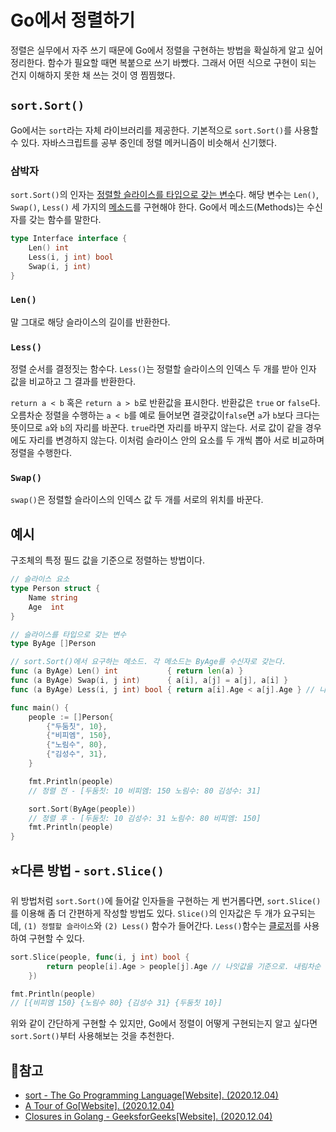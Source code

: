 # Go에서 정렬하기

정렬은 실무에서 자주 쓰기 때문에 Go에서 정렬을 구현하는 방법을 확실하게 알고 싶어 정리한다. 함수가 필요할 때면 복붙으로 쓰기 바빴다. 그래서 어떤 식으로 구현이 되는 건지 이해하지 못한 채 쓰는 것이 영 찜찜했다.



## `sort.Sort()` 

Go에서는 `sort`라는 자체 라이브러리를 제공한다. 기본적으로 `sort.Sort()`를 사용할 수 있다. 자바스크립트를 공부 중인데 정렬 메커니즘이 비슷해서 신기했다.



### 삼박자

`sort.Sort()`의 인자는 <u>정렬할 슬라이스를 타입으로 갖는 변수</u>다. 해당 변수는 `Len()`, `Swap()`, `Less()` 세 가지의 [메소드](https://tour.golang.org/methods/1)를 구현해야 한다. Go에서 메소드(Methods)는 수신자를 갖는 함수를 말한다.

```go
type Interface interface {
	Len() int
	Less(i, j int) bool
	Swap(i, j int)
}
```

### `Len()`

말 그대로 해당 슬라이스의 길이를 반환한다.

### `Less()`

정렬 순서를 결정짓는 함수다. `Less()`는 정렬할 슬라이스의 인덱스  두 개를 받아 인자 값을 비교하고 그 결과를 반환한다. 

  `return a < b` 혹은 `return a > b`로 반환값을 표시한다. 반환값은 `true` or `false`다. 오름차순 정렬을 수행하는 `a < b`를 예로 들어보면 결괏값이`false`면 `a`가 `b`보다 크다는 뜻이므로 `a`와 `b`의 자리를 바꾼다. `true`라면 자리를 바꾸지 않는다. 서로 값이 같을 경우에도 자리를 변경하지 않는다. 이처럼 슬라이스 안의 요소를 두 개씩 뽑아 서로 비교하며 정렬을 수행한다.

### `Swap()`

 `swap()`은 정렬할 슬라이스의 인덱스 값 두 개를 서로의 위치를 바꾼다.



## 예시

구조체의 특정 필드 값을 기준으로 정렬하는 방법이다.

```go
// 슬라이스 요소
type Person struct {
	Name string
	Age  int
}

// 슬라이스를 타입으로 갖는 변수
type ByAge []Person

// sort.Sort()에서 요구하는 메소드. 각 메소드는 ByAge를 수신자로 갖는다.
func (a ByAge) Len() int           { return len(a) }
func (a ByAge) Swap(i, j int)      { a[i], a[j] = a[j], a[i] }
func (a ByAge) Less(i, j int) bool { return a[i].Age < a[j].Age } // 나잇값을 기준으로. 오름차순.

func main() {
	people := []Person{
		{"두둠칫", 10},
		{"비피엠", 150},
		{"노림수", 80},
		{"김성수", 31},
	}

	fmt.Println(people)
	// 정렬 전 - [두둠칫: 10 비피엠: 150 노림수: 80 김성수: 31]

	sort.Sort(ByAge(people))
	// 정렬 후 - [두둠칫: 10 김성수: 31 노림수: 80 비피엠: 150]
	fmt.Println(people)
}
```



## ⭐다른 방법 - `sort.Slice()`

위 방법처럼 `sort.Sort()`에 들어갈 인자들을 구현하는 게 번거롭다면, `sort.Slice()`를 이용해 좀 더 간편하게 작성할 방법도 있다. `Slice()`의 인자값은 두 개가 요구되는데,  `(1) 정렬할 슬라이스`와 `(2) Less()` 함수가 들어간다. `Less()`함수는 [클로저](https://www.geeksforgeeks.org/closures-in-golang/#:~:text=Go%20language%20provides%20a%20special,outside%20of%20the%20function%20itself.)를 사용하여 구현할 수 있다.

```go
sort.Slice(people, func(i, j int) bool {
		return people[i].Age > people[j].Age // 나잇값을 기준으로. 내림차순
	})

fmt.Println(people)
// [{비피엠 150} {노림수 80} {김성수 31} {두둠칫 10}]
```

위와 같이 간단하게 구현할 수 있지만, Go에서 정렬이 어떻게 구현되는지 알고 싶다면 `sort.Sort()`부터 사용해보는 것을 추천한다.



## 📜참고

- [sort - The Go Programming Language[Website]. (2020.12.04)](https://golang.org/pkg/sort/)
- [A Tour of Go[Website]. (2020.12.04)](https://tour.golang.org/methods/1)
- [Closures in Golang - GeeksforGeeks[Website]. (2020.12.04)](https://www.geeksforgeeks.org/closures-in-golang/#:~:text=Go%20language%20provides%20a%20special,outside%20of%20the%20function%20itself.)

